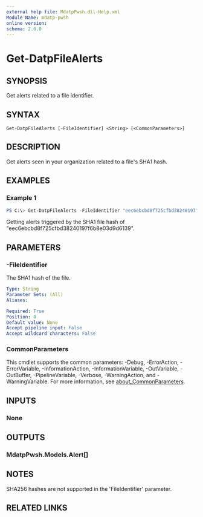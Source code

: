 ```yaml
---
external help file: MdatpPwsh.dll-Help.xml
Module Name: mdatp-pwsh
online version:
schema: 2.0.0
---
```


# Get-DatpFileAlerts

## SYNOPSIS
Get alerts related to a file identifier.

## SYNTAX

```
Get-DatpFileAlerts [-FileIdentifier] <String> [<CommonParameters>]
```

## DESCRIPTION
Get alerts seen in your organization related to a file's SHA1 hash.

## EXAMPLES

### Example 1
```powershell
PS C:\> Get-DatpFileAlerts -FileIdentifier "eec6ebcbd8f725cfbd38240197f6b8e03d9d6139"
```

Getting alerts triggered by the SHA1 file hash of "eec6ebcbd8f725cfbd38240197f6b8e03d9d6139".

## PARAMETERS

### -FileIdentifier
The SHA1 hash of the file.

```yaml
Type: String
Parameter Sets: (All)
Aliases:

Required: True
Position: 0
Default value: None
Accept pipeline input: False
Accept wildcard characters: False
```

### CommonParameters
This cmdlet supports the common parameters: -Debug, -ErrorAction, -ErrorVariable, -InformationAction, -InformationVariable, -OutVariable, -OutBuffer, -PipelineVariable, -Verbose, -WarningAction, and -WarningVariable. For more information, see [about_CommonParameters](http://go.microsoft.com/fwlink/?LinkID=113216).

## INPUTS

### None

## OUTPUTS

### MdatpPwsh.Models.Alert[]

## NOTES

SHA256 hashes are not supported in the 'FileIdentifier' parameter.

## RELATED LINKS

